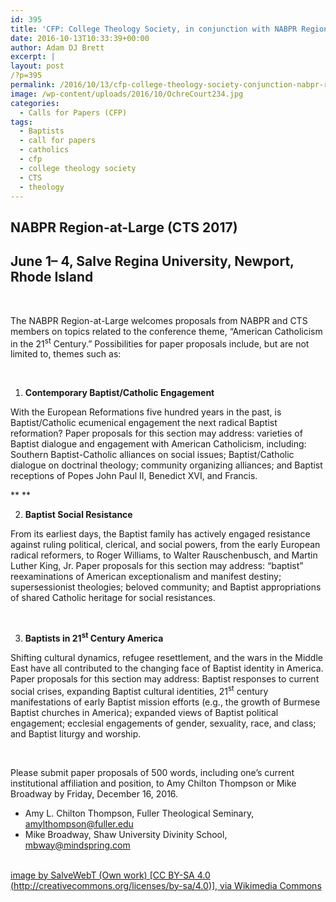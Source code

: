 ```yaml
---
id: 395
title: 'CFP: College Theology Society, in conjunction with NABPR Region at Large'
date: 2016-10-13T10:33:39+00:00
author: Adam DJ Brett
excerpt: |
layout: post
/?p=395
permalink: /2016/10/13/cfp-college-theology-society-conjunction-nabpr-region-large/
image: /wp-content/uploads/2016/10/OchreCourt234.jpg
categories:
  - Calls for Papers (CFP)
tags:
  - Baptists
  - call for papers
  - catholics
  - cfp
  - college theology society
  - CTS
  - theology
---
```

## NABPR Region-at-Large (CTS 2017)

## <span data-term="goog_2013402302">June 1– 4</span>, Salve Regina University, Newport, Rhode Island

&nbsp;

The NABPR Region-at-Large welcomes proposals from NABPR and CTS members on topics related to the conference theme, “American Catholicism in the 21<sup>st</sup> Century.” Possibilities for paper proposals include, but are not limited to, themes such as:

&nbsp;

  1. **Contemporary Baptist/Catholic Engagement**

With the European Reformations five hundred years in the past, is Baptist/Catholic ecumenical engagement the next radical Baptist reformation? Paper proposals for this section may address: varieties of Baptist dialogue and engagement with American Catholicism, including: Southern Baptist-Catholic alliances on social issues; Baptist/Catholic dialogue on doctrinal theology; community organizing alliances; and Baptist receptions of Popes John Paul II, Benedict XVI, and Francis.

** **

<ol start="2">
  <li>
    <strong>Baptist Social Resistance</strong>
  </li>
</ol>

From its earliest days, the Baptist family has actively engaged resistance against ruling political, clerical, and social powers, from the early European radical reformers, to Roger Williams, to Walter Rauschenbusch, and Martin Luther King, Jr. Paper proposals for this section may address: “baptist” reexaminations of American exceptionalism and manifest destiny; supersessionist theologies; beloved community; and Baptist appropriations of shared Catholic heritage for social resistances.

&nbsp;

<ol start="3">
  <li>
    <strong>Baptists in 21<sup>st</sup> Century America</strong>
  </li>
</ol>

Shifting cultural dynamics, refugee resettlement, and the wars in the Middle East have all contributed to the changing face of Baptist identity in America. Paper proposals for this section may address: Baptist responses to current social crises, expanding Baptist cultural identities, 21<sup>st</sup> century manifestations of early Baptist mission efforts (e.g., the growth of Burmese Baptist churches in America); expanded views of Baptist political engagement; ecclesial engagements of gender, sexuality, race, and class; and Baptist liturgy and worship.

&nbsp;

Please submit paper proposals of 500 words, including one’s current institutional affiliation and position, to Amy Chilton Thompson or Mike Broadway by Friday, December 16, 2016.

  * Amy L. Chilton Thompson, Fuller Theological Seminary, <amylthompson@fuller.edu>
  * Mike Broadway, Shaw University Divinity School, <mbway@mindspring.com>

&nbsp;  
[image by SalveWebT (Own work) [CC BY-SA 4.0 (http://creativecommons.org/licenses/by-sa/4.0)], via Wikimedia Commons](https://commons.wikimedia.org/wiki/File%3AOchreCourt234.jpg "By SalveWebT (Own work) [CC BY-SA 4.0 (http://creativecommons.org/licenses/by-sa/4.0)], via Wikimedia Commons")

&nbsp;